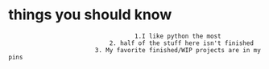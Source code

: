 #                                                                           things you should know
                                       1.I like python the most
                                2. half of the stuff here isn't finished
                            3. My favorite finished/WIP projects are in my pins
